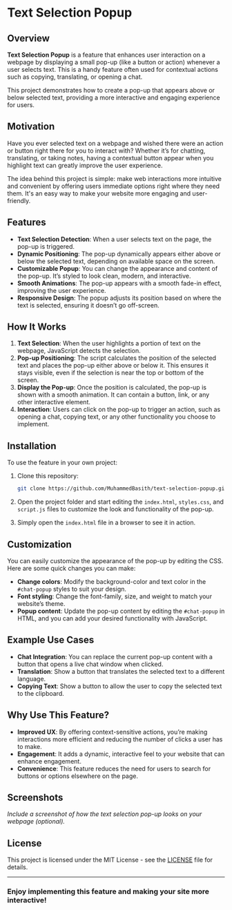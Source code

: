 # Text Selection Popup

## Overview

**Text Selection Popup** is a feature that enhances user interaction on a webpage by displaying a small pop-up (like a button or action) whenever a user selects text. This is a handy feature often used for contextual actions such as copying, translating, or opening a chat. 

This project demonstrates how to create a pop-up that appears above or below selected text, providing a more interactive and engaging experience for users.

## Motivation

Have you ever selected text on a webpage and wished there were an action or button right there for you to interact with? Whether it’s for chatting, translating, or taking notes, having a contextual button appear when you highlight text can greatly improve the user experience.

The idea behind this project is simple: make web interactions more intuitive and convenient by offering users immediate options right where they need them. It's an easy way to make your website more engaging and user-friendly.

## Features

- **Text Selection Detection**: When a user selects text on the page, the pop-up is triggered.
- **Dynamic Positioning**: The pop-up dynamically appears either above or below the selected text, depending on available space on the screen.
- **Customizable Popup**: You can change the appearance and content of the pop-up. It’s styled to look clean, modern, and interactive.
- **Smooth Animations**: The pop-up appears with a smooth fade-in effect, improving the user experience.
- **Responsive Design**: The popup adjusts its position based on where the text is selected, ensuring it doesn’t go off-screen.

## How It Works

1. **Text Selection**: When the user highlights a portion of text on the webpage, JavaScript detects the selection.
2. **Pop-up Positioning**: The script calculates the position of the selected text and places the pop-up either above or below it. This ensures it stays visible, even if the selection is near the top or bottom of the screen.
3. **Display the Pop-up**: Once the position is calculated, the pop-up is shown with a smooth animation. It can contain a button, link, or any other interactive element.
4. **Interaction**: Users can click on the pop-up to trigger an action, such as opening a chat, copying text, or any other functionality you choose to implement.

## Installation

To use the feature in your own project:

1. Clone this repository:
   ```bash
   git clone https://github.com/MuhammedBasith/text-selection-popup.git
   ```

2. Open the project folder and start editing the `index.html`, `styles.css`, and `script.js` files to customize the look and functionality of the pop-up.

3. Simply open the `index.html` file in a browser to see it in action.

## Customization

You can easily customize the appearance of the pop-up by editing the CSS. Here are some quick changes you can make:

- **Change colors**: Modify the background-color and text color in the `#chat-popup` styles to suit your design.
- **Font styling**: Change the font-family, size, and weight to match your website’s theme.
- **Popup content**: Update the pop-up content by editing the `#chat-popup` in HTML, and you can add your desired functionality with JavaScript.

## Example Use Cases

- **Chat Integration**: You can replace the current pop-up content with a button that opens a live chat window when clicked.
- **Translation**: Show a button that translates the selected text to a different language.
- **Copying Text**: Show a button to allow the user to copy the selected text to the clipboard.

## Why Use This Feature?

- **Improved UX**: By offering context-sensitive actions, you’re making interactions more efficient and reducing the number of clicks a user has to make.
- **Engagement**: It adds a dynamic, interactive feel to your website that can enhance engagement.
- **Convenience**: This feature reduces the need for users to search for buttons or options elsewhere on the page.

## Screenshots

_Include a screenshot of how the text selection pop-up looks on your webpage (optional)._

## License

This project is licensed under the MIT License - see the [LICENSE](LICENSE) file for details.

---

### Enjoy implementing this feature and making your site more interactive!